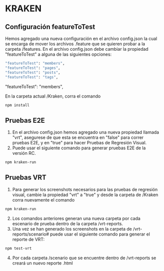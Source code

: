 # KRAKEN

## Configuración featureToTest
Hemos agregado una nueva configuración en el archivo config.json la cual se encarga de mover los archivos .feature que se quieren probar a la carpeta /features.
En el archivo config.json debe cambiar la propiedad "featureToTest" a alguna de las siguientes opciones:

```bash
"featureToTest": "members",
"featureToTest": "pages",
"featureToTest": "posts",
"featureToTest": "tags",
```
"featureToTest": "members",

En la carpeta actual /Kraken, corra el comando
```bash
npm install
```

## Pruebas E2E

1. En el archivo config.json hemos agregado una nueva propiedad llamada "vrt", asegurese de que esta se encuentra en "false" para correr pruebas E2E, y en "true" para hacer Pruebas de Regresión Visual. 
2. Puede usar el siguiente comando para generar pruebas E2E de la versión RC.
```bash
npm kraken-run
```

## Pruebas VRT
1. Para generar los screenshots necesarios para las pruebas de regresión visual, cambie la propiedad "vrt" a "true" y desde la carpeta de /Kraken corra nuevamente el comando
```bash
npm kraken-run
```
2. Los comandos anteriores generan una nueva carpeta por cada escenario de prueba dentro de la carpeta /vrt-reports.
3. Una vez se han generado los screenshots en la carpeta de /vrt-reports/scenario# puede usar el siguiente comando para generar el reporte de VRT:
```bash
npm test-vrt
```
4. Por cada carpeta /scenario que se encuentre dentro de /vrt-reports se creará un nuevo reporte .html
